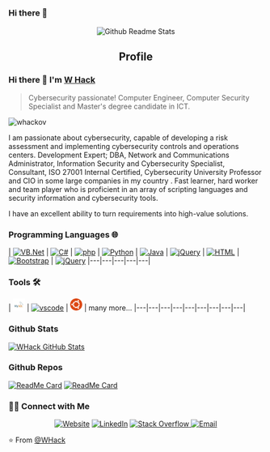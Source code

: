 ### Hi there 👋

<!--
**whackov/whackov** is a ✨ _special_ ✨ repository because its `README.md` (this file) appears on your GitHub profile.

Here are some ideas to get you started:

- 🔭 I’m currently working on ...
- 🌱 I’m currently learning ...
- 👯 I’m looking to collaborate on ...
- 🤔 I’m looking for help with ...
- 💬 Ask me about ...
- 📫 How to reach me: ...
- 😄 Pronouns: ...
- ⚡ Fun fact: ...
-->

<p align="center">
 <img width="100px" src="https://avatars.githubusercontent.com/u/72877787?s=460&u=f0542929b2910cdf1a1314e02ff3cca7d8cfdf32&v=4" align="center" alt="Github Readme Stats" />
 <h2 align="center">Profile</h2>
</p>

### Hi there 👋 I'm [W Hack](https://github.com/whackov)
> Cybersecurity passionate!
> Computer Engineer, Computer Security Specialist and Master's degree candidate in ICT.

<img src="https://komarev.com/ghpvc/?username=whackov" alt="whackov" />

<div>
 <p>
I am passionate about cybersecurity, capable of developing a risk assessment and implementing cybersecurity controls and operations centers. Development Expert; DBA, Network and Communications Administrator, Information Security and Cybersecurity Specialist, Consultant, ISO 27001 Internal Certified, Cybersecurity University Professor and CIO in some large companies in my country . Fast learner, hard worker and team player who is proficient in an array of scripting languages and security information and cybersecurity tools.

I have an excellent ability to turn requirements into high-value solutions.
</p>
</div>

### Programming Languages 🌐

| [<img src="https://icon-library.com/images/vb-net-icon/vb-net-icon-8.jpg" alt="VB.Net" width="24">](https://docs.microsoft.com/en-us/dotnet/visual-basic/) | [<img src="https://image.flaticon.com/icons/png/512/74/74906.png" alt="C#" width="24">](https://docs.microsoft.com/en-us/dotnet/csharp/) | [<img src="https://cdn1.iconfinder.com/data/icons/simple-icons/4096/php-4096-black.png" alt="php" width="24">](https://www.php.net) | [<img src="https://maxcdn.icons8.com/Share/icon/Logos/python1600.png" alt="Python" width="24">](https://www.python.org) | [<img src="https://vectorified.com/images/java-icon-20.png" alt="Java" width="24">](https://www.java.com/en/) | [<img src="https://cdn.freebiesupply.com/logos/large/2x/jquery-1-logo-png-transparent.png" alt="jQuery" width="48">](https://jquery.com/) | [<img src="https://cdn3.iconfinder.com/data/icons/picons-social/57/10-html5-512.png" alt="HTML" width="24">](https://www.w3schools.com/html/default.asp) | [<img src="https://cdn4.iconfinder.com/data/icons/blackicon/54/bootstrap_icon-512.png" alt="Bootstrap" width="24">](https://getbootstrap.com/) | [<img src="https://image.flaticon.com/icons/png/512/288/288877.png" alt="jQuery" width="24">](https://www.w3schools.com/js/DEFAULT.asp) |---|---|---|---|---|
 
### Tools 🛠️

| [<img src="https://raw.githubusercontent.com/github/explore/80688e429a7d4ef2fca1e82350fe8e3517d3494d/topics/mysql/mysql.png" alt="mysql" width="24">](https://www.mysql.com/) 
| [<img src="https://upload.wikimedia.org/wikipedia/commons/thumb/2/2d/Visual_Studio_Code_1.18_icon.svg/1200px-Visual_Studio_Code_1.18_icon.svg.png" alt="vscode" width="24">](https://code.visualstudio.com/) 
| [<img src="https://raw.githubusercontent.com/github/explore/80688e429a7d4ef2fca1e82350fe8e3517d3494d/topics/ubuntu/ubuntu.png" alt="Ubuntu" width="24">](https://ubuntu.com/)
| many more...
|---|---|---|---|---|---|---|---|---|

### Github Stats

[![WHack GitHub Stats](https://github-readme-stats.vercel.app/api?username=whackov&show_icons=true&count_private=true)](https://github.com/whackov)

### Github Repos

[![ReadMe Card](https://github-readme-stats.vercel.app/api/pin/?username=whackov&repo=whackov&show_owner=true)](https://github.com/whackov/whackov) [![ReadMe Card](https://github-readme-stats.vercel.app/api/pin/?username=whackov&repo=lindows&show_owner=true)](https://github.com/whackov/lindows)

<h3> 🤝🏻 Connect with Me </h3>

<p align="center">
<a href="https://www.facebook.com/whackov/" target="_blank"><img alt="Website" src="http://4.bp.blogspot.com/-Rm3giw7mj_8/VQLP1ZWAVwI/AAAAAAAAXw0/WPoJhWJu_aY/s1600/facebook-iOS-icon.png" width="24"></a> <a href="https://www.linkedin.com/in/whackov/" target="_blank"><img alt="LinkedIn" src="https://image.flaticon.com/icons/png/512/179/179330.png" width="24"></a> <a href="https://stackoverflow.com/users/8519896/whackov?tab=profile" target="_blank"><img alt="Stack Overflow" src="https://uxwing.com/wp-content/themes/uxwing/download/10-brands-and-social-media/stackoverflow-color.png" width="24"> </a>
<a href="mailto:whackov890@gmail.com"><img alt="Email" src="https://upload.wikimedia.org/wikipedia/commons/thumb/7/7e/Gmail_icon_(2020).svg/1200px-Gmail_icon_(2020).svg.png" width="24"></a>
</p>


⭐️ From [@WHack](https://github.com/WHackOV)
